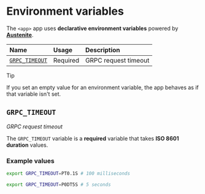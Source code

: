 # Environment variables

The `<app>` app uses **declarative environment variables** powered by **[Austenite]**.

[austenite]: https://github.com/ezzatron/austenite

| Name                            | Usage    | Description          |
| :------------------------------ | :------- | :------------------- |
| [`GRPC_TIMEOUT`](#grpc_timeout) | Required | GRPC request timeout |

<!-- prettier-ignore-start -->

> [!TIP]
> If you set an empty value for an environment variable, the app behaves as if that variable isn't set.

<!-- prettier-ignore-end -->

## `GRPC_TIMEOUT`

_GRPC request timeout_

The `GRPC_TIMEOUT` variable is a **required** variable that takes **ISO 8601 duration** values.

### Example values

```sh
export GRPC_TIMEOUT=PT0.1S # 100 milliseconds
```

```sh
export GRPC_TIMEOUT=P0DT5S # 5 seconds
```
